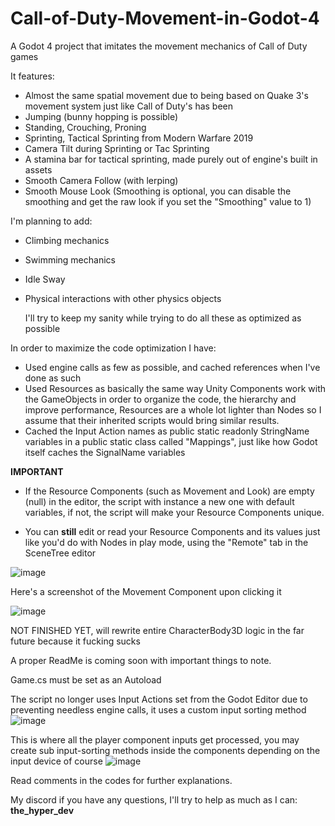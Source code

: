 # Call-of-Duty-Movement-in-Godot-4
A Godot 4 project that imitates the movement mechanics of Call of Duty games

It features:
* Almost the same spatial movement due to being based on Quake 3's movement system just like Call of Duty's has been 
* Jumping (bunny hopping is possible)
* Standing, Crouching, Proning
* Sprinting, Tactical Sprinting from Modern Warfare 2019
* Camera Tilt during Sprinting or Tac Sprinting
* A stamina bar for tactical sprinting, made purely out of engine's built in assets
* Smooth Camera Follow (with lerping)
* Smooth Mouse Look (Smoothing is optional, you can disable the smoothing and get the raw look if you set the "Smoothing" value to 1)

I'm planning to add:
* Climbing mechanics
* Swimming mechanics
* Idle Sway
* Physical interactions with other physics objects

  I'll try to keep my sanity while trying to do all these as optimized as possible

In order to maximize the code optimization I have:

* Used engine calls as few as possible, and cached references when I've done as such
* Used Resources as basically the same way Unity Components work with the GameObjects in order to organize the code, the hierarchy and improve performance, Resources are a whole lot lighter than Nodes so I assume that their inherited scripts would bring similar results.
* Cached the Input Action names as public static readonly StringName variables in a public static class called "Mappings", just like how Godot itself caches the SignalName variables


**IMPORTANT**

* If the Resource Components (such as Movement and Look) are empty (null) in the editor, the script with instance a new one with default variables,
if not, the script will make your Resource Components unique.

* You can **still** edit or read your Resource Components and its values just like you'd do with Nodes in play mode, using the "Remote" tab in the SceneTree editor
  
![image](https://github.com/TheHyper-Dev/Call-of-Duty-Movement-in-Godot-4/assets/32967925/e8f0d6c9-e716-4698-847b-060e5361e978)

Here's a screenshot of the Movement Component upon clicking it

![image](https://github.com/TheHyper-Dev/Call-of-Duty-Movement-in-Godot-4/assets/32967925/c0dea0ea-51b2-448a-b7dd-a5aaa6544819)
 

NOT FINISHED YET, will rewrite entire CharacterBody3D logic in the far future because it fucking sucks

A proper ReadMe is coming soon with important things to note.

Game.cs must be set as an Autoload

The script no longer uses Input Actions set from the Godot Editor due to preventing needless engine calls, it uses a custom input sorting method
![image](https://github.com/TheHyper-Dev/Call-of-Duty-Movement-in-Godot-4/assets/32967925/edc76794-21a4-479c-961f-d5ff18f6f41a)

This is where all the player component inputs get processed, you may create sub input-sorting methods inside the components depending on the input device of course
![image](https://github.com/TheHyper-Dev/Call-of-Duty-Movement-in-Godot-4/assets/32967925/171adc2e-54e1-43d4-a90d-a75b57c43f07)


Read comments in the codes for further explanations.

My discord if you have any questions, I'll try to help as much as I can: **the_hyper_dev**
